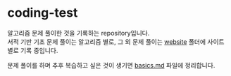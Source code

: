 # coding-test  

알고리즘 문제 풀이한 것을 기록하는 repository입니다.  
서적 기반 기초 문제 풀이는 알고리즘 별로, 그 외 문제 풀이는 [website](https://github.com/tr0up2r/coding-test/tree/main/website) 폴더에 사이트 별로 기록 중입니다.  

문제 풀이를 하며 추후 복습하고 싶은 것이 생기면 [basics.md](https://github.com/tr0up2r/coding-test/blob/main/basics.md) 파일에 정리합니다.  
